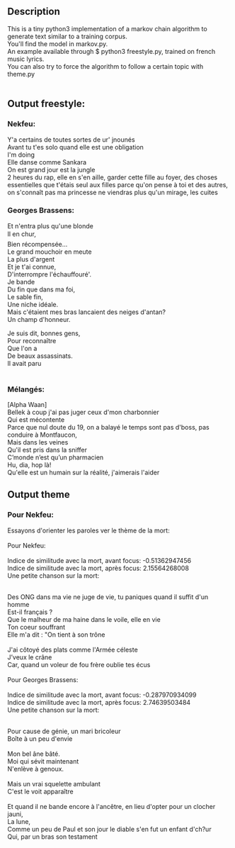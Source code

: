 ## Description

This is a tiny python3 implementation of a markov chain algorithm to generate text similar to a training corpus.<br>
You'll find the model in markov.py.<br>
An example available through $ python3 freestyle.py, trained on french music lyrics.<br>
You can also try to force the algorithm to follow a certain topic with theme.py<br><br>


## Output freestyle:

### Nekfeu:

 Y'a certains de toutes sortes de ur' jnounés <br>
 Avant tu t'es solo quand elle est une obligation<br>
 I'm doing<br>
 Elle danse comme Sankara<br>
 On est grand jour est la jungle<br>
 2 heures du rap, elle en s'en aille, garder cette fille au foyer, des choses essentielles que t'étais seul aux filles parce qu'on pense à toi et des autres, on s'connaît pas ma princesse ne viendras plus qu'un mirage, les cuites<br>


### Georges Brassens:

 Et n'entra plus qu'une blonde<br>
 Il en chur,<br>
 Bien récompensée...<br>
 Le grand mouchoir en meute<br>
 La plus d'argent<br>
 Et je t'ai connue,<br>
 D'interrompre l'échauffouré'.<br>
 Je bande<br>
 Du fin que dans ma foi,<br>
 Le sable fin,<br>
 Une niche idéale.<br>
 Mais c'étaient mes bras lancaient des neiges d'antan?<br>
 Un champ d'honneur.<br>

Je suis dit, bonnes gens,<br>
Pour reconnaître<br>
Que l'on a<br>
De beaux assassinats.<br>
Il avait paru<br>
<br>

### Mélangés:

 [Alpha Waan]<br>
 Bellek à coup j'ai pas juger ceux d'mon charbonnier<br>
 Qui est mécontente<br>
 Parce que nul doute du 19, on a balayé le temps sont pas d'boss, pas conduire à Montfaucon,<br>
 Mais dans les veines<br>
 Qu'il est pris dans la sniffer<br>
 C’monde n’est qu’un pharmacien<br>
 Hu, dia, hop là!<br>
 Qu'elle est un humain sur la réalité, j'aimerais l'aider<br>

## Output theme

### Pour Nekfeu:
Essayons d'orienter les paroles ver le thème de la mort:<br><br>
Pour Nekfeu:<br><br>
Indice de similitude avec la mort, avant focus:
-0.51362947456<br>
Indice de similitude avec la mort, après focus:
2.15564268008<br>
Une petite chanson sur la mort:<br><br>

 Des ONG dans ma vie ne juge de vie, tu paniques quand il suffit d'un homme<br>
 Est-il français ?<br>
 Que le malheur de ma haine dans le voile, elle en vie<br>
 Ton coeur souffrant<br>
 Elle m'a dit : "On tient à son trône<br>
<br>
J'ai côtoyé des plats comme l'Armée céleste<br>
 J’veux le crâne<br>
 Car, quand un voleur de fou frère oublie tes écus<br><br>
Pour Georges Brassens:<br><br>
Indice de similitude avec la mort, avant focus:
-0.287970934099<br>
Indice de similitude avec la mort, après focus:
2.74639503484<br>
Une petite chanson sur la mort:<br><br>

 Pour cause de génie, un mari bricoleur<br>
Boîte à un peu d'envie<br>
<br>
Mon bel âne bâté.<br>
Moi qui sévit maintenant<br>
N'enlève à genoux.<br>
<br>
Mais un vrai squelette ambulant<br>
C'est le voit apparaître<br>
<br>
Et quand il ne bande encore à l'ancêtre, en lieu d'opter pour un clocher jauni,<br>
La lune,<br>
Comme un peu de Paul et son jour le diable s'en fut un enfant d'ch?ur<br>
Qui, par un bras son testament<br>
